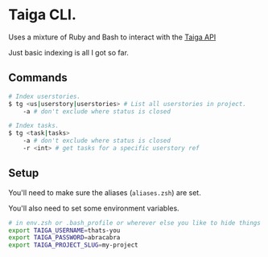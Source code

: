 # Taiga CLI.
Uses a mixture of Ruby and Bash to interact with the [Taiga API](https://taigaio.github.io/taiga-doc/dist/api.html)

Just basic indexing is all I got so far. 

## Commands
```bash
# Index userstories.
$ tg <us|userstory|userstories> # List all userstories in project.
    -a # don't exclude where status is closed

# Index tasks.
$ tg <task|tasks> 
    -a # don't exclude where status is closed
    -r <int> # get tasks for a specific userstory ref
```

## Setup
You'll need to make sure the aliases (`aliases.zsh`) are set. 

You'll also need to set some environment variables. 
```bash
# in env.zsh or .bash_profile or wherever else you like to hide things
export TAIGA_USERNAME=thats-you
export TAIGA_PASSWORD=abracabra
export TAIGA_PROJECT_SLUG=my-project
```
